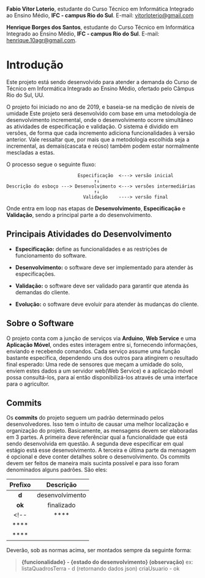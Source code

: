 ﻿**Fabio Vitor Loterio**, estudante do Curso Técnico em Informática Integrado ao Ensino Médio, **IFC - campus Rio do Sul**. 
 E-mail: vitorloterio@gmail.com
 
 **Henrique Borges dos Santos**, estudante do Curso Técnico em Informática Integrado ao Ensino Médio, **IFC - campus Rio do Sul**. 
 E-mail: henrique.10agr@gmail.com.

# Introdução

Este projeto está sendo desenvolvido para atender a demanda do Curso de Técnico em Informática Integrado ao Ensino Médio, ofertado pelo Câmpus Rio do Sul, UU.

O projeto foi iniciado no ano de 2019, e baseia-se na medição de níveis de umidade
Este projeto será desenvolvido com base em uma metodologia de desenvolvimento incremental, onde o 
desenvolvimento ocorre simultâneo as atividades de especificação e validação.
O sistema é dividido em versões, de forma que cada incremento adiciona funcionalidades à versão anterior.
Vale ressaltar que, por mais que a metodologia escolhida seja a incremental, as demais(cascata e reúso) 
também podem estar normalmente mescladas a estas.

O processo segue o seguinte fluxo:

                              Especificação  <---> versão inicial   
                                    ↑↓            
    Descrição do esboço ---> Desenvolvimento <---> versões intermediárias
                                    ↑↓
                                Validação    ----> versão final

Onde entra em loop nas etapas de **Desenvolvimento**, **Especificação** e **Validação**, sendo a principal parte 
a do desenvolvimento. 


## Principais Atividades do Desenvolvimento

- **Especificação:** define as funcionalidades e as restrições de
funcionamento do software.

- **Desenvolvimento:** o software deve ser implementado para
atender às especificações.

- **Validação:** o software deve ser validado para garantir que atenda
às demandas do cliente.

- **Evolução:** o software deve evoluir para atender às mudanças do
cliente.

## Sobre o Software

O projeto conta com a junção de serviços via **Arduino**, **Web Service** e uma **Aplicação Móvel**, ondes estes interagem entre si, fornecendo informações, enviando e recebendo comandos.
Cada serviço assume uma função bastante específica, dependendo uns dos outros para atingirem o resultado final esperado: Uma rede de sensores que meçam a umidade do solo, enviem estes dados a um servidor web(Web Service) e a aplicação móvel possa consultá-los, para aí então disponibilizá-los através de uma interface para o agricultor.

## Commits

Os **commits** do projeto seguem um padrão determinado pelos desenvolvedores. Isso tem o intuito de causar uma melhor localização e organização do projeto.
Basicamente, as mensagens devem ser elaboradas em 3 partes. A primeira deve referênciar qual a funcionalidade que está sendo desenvolvida em questão. A segunda deve especificar em qual estágio está esse desenvolvimento. A terceira e última parte da mensagem é opcional e deve conter detalhes sobre o desenvolvimento.
Os commits devem ser feitos de maneira mais sucinta possível e para isso foram denominados alguns padrões. 
São eles:

|  Prefixo  |   Descrição   |
|:---------:|  :---------:  |  
|   **d**   |desenvolvimento|               
|   **ok**  |  finalizado   |
<!-- |   ****   |  |
|   ****   |  |
|   ****   |  | -->

Deverão, sob as normas acima, ser montados sempre da seguinte forma:

> **{funcionalidade} - {estado do desenvolvimento} (observação)**
>   ex:
>       listaQuadrosTerra - d (retornando dados json)
>       criaUsuario - ok




